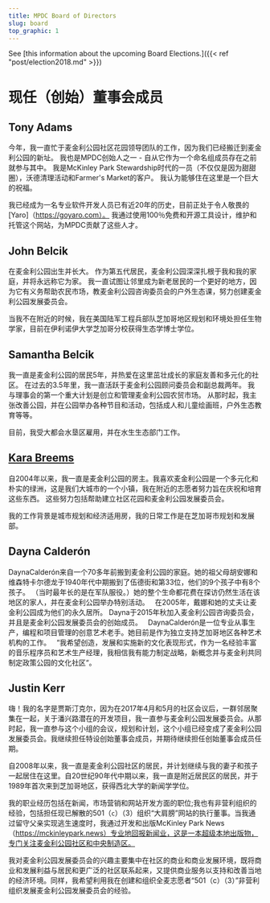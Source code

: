 ```yaml
---
title: MPDC Board of Directors
slug: board
top_graphic: 1
---
```


See [this information about the upcoming Board Elections.]({{< ref "post/election2018.md" >}})


# 现任（创始）董事会成员

## Tony Adams

今年，我一直忙于麦金利公园社区花园领导团队的工作，因为我们已经搬迁到麦金利公园的新址。 我也是MPDC创始人之一 - 自从它作为一个命名组成员存在之前就参与其中。 我是McKinley Park Stewardship时代的一员（不仅仅是因为甜甜圈），沃德清理活动和Farmer's Market的客户。 我认为能够住在这里是一个巨大的祝福。

我已经成为一名专业软件开发人员已有近20年的历史，目前正处于令人敬畏的[Yaro]（https://goyaro.com）。 我通过使用100％免费和开源工具设计，维护和托管这个网站，为MPDC贡献了这些人才。

## John Belcik

在麦金利公园出生并长大。 作为第五代居民，麦金利公园深深扎根于我和我的家庭，并将永远称它为家。 我一直试图让邻里成为新老居民的一个更好的地方，因为它有义务帮助农民市场，教麦金利公园咨询委员会的户外生态课，努力创建麦金利公园发展委员会。

当我不在附近的时候，我在美国陆军工程兵部队芝加哥地区规划和环境处担任生物学家，目前在伊利诺伊大学芝加哥分校获得生态学博士学位。 

## Samantha Belcik

我一直是麦金利公园的居民5年，并热爱在这里茁壮成长的家庭友善和多元化的社区。 在过去的3.5年里，我一直活跃于麦金利公园顾问委员会和副总裁两年。 我与理事会的第一个重大计划是创立和管理麦金利公园农贸市场。 从那时起，我主张改善公园，并在公园举办各种节目和活动，包括成人和儿童绘画班，户外生态教育等等。

目前，我受大都会水垦区雇用，并在水生生态部门工作。 

## [Kara Breems](https://www.linkedin.com/in/kara-breems-17755559/) 

自2004年以来，我一直是麦金利公园的房主。我喜欢麦金利公园是一个多元化和朴实的绿洲，这是我们大城市的一个小镇，我在附近的志愿者努力旨在庆祝和培育这些东西。 这些努力包括帮助建立社区花园和麦金利公园发展委员会。

我的工作背景是城市规划和经济适用房，我的日常工作是在芝加哥市规划和发展部。

## Dayna Calderón

DaynaCalderón来自一个70多年前搬到麦金利公园的家庭。她的祖父母胡安娜和维森特卡尔德龙于1940年代中期搬到了伍德街和第33位，他们的9个孩子中有8个孩子。 （当时最年长的是在军队服役。）她的整个生命都花费在探访仍然生活在该地区的家人，并在麦金利公园举办特别活动。
 
在2005年，戴娜和她的丈夫让麦金利公园成为他们的永久居所。
Dayna于2015年秋加入麦金利公园咨询委员会，并且是麦金利公园发展委员会的创始成员。
 
DaynaCalderón是一位专业从事生产，编程和项目管理的创意艺术老手。她目前是作为独立支持芝加哥地区各种艺术机构的工作。
 
“我希望创造，发展和实施新的文化表现形式，作为一名经验丰富的音乐程序员和艺术生产经理，我相信我有能力制定战略，新概念并与麦金利共同制定政策公园的文化社区“。

## Justin Kerr
嗨！我的名字是贾斯汀克尔，因为在2017年4月和5月的社区会议后，一群邻居聚集在一起，关于潘兴路潜在的开发项目，我一直参与麦金利公园发展委员会。从那时起，我一直参与这个小组的会议，规划和计划，这个小组已经变成了麦金利公园发展委员会。我继续担任特设创始董事会成员，并期待继续担任创始董事会成员任期。

自2008年以来，我一直是麦金利公园社区的居民，并计划继续与我的妻子和孩子一起居住在这里。自20世纪90年代中期以来，我一直是附近居民区的居民，并于1989年首次来到芝加哥地区，获得西北大学的新闻学学位。

我的职业经历包括在新闻，市场营销和网站开发方面的职位;我也有非营利组织的经验，包括担任现已解散的501（`c`）（3）组织“大肩膀”网站的执行董事。当我通过留守父亲实现逃生速度时，我通过开发和出版McKinley Park News（https://mckinleypark.news）专业地回报新闻业，这是一本超级本地出版物，专门关注麦金利公园社区和中央制造区。

我对麦金利公园发展委员会的兴趣主要集中在社区的商业和商业发展环境，既将商业和发展利益与居民和更广泛的社区联系起来，又提供商业服务以支持和改善当地的经济环境。同样，我希望利用我在创建和组织全麦志愿者“501（c）（3）”非营利组织发展麦金利公园发展委员会的经验。




